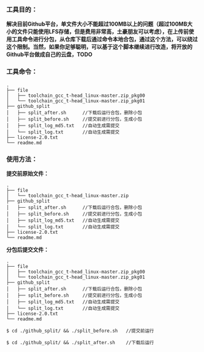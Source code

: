 ### 工具目的：

**解决目前Github平台，单文件大小不能超过100MB以上的问题（超过100MB大小的文件只能使用LFS存储，但是费用非常高，土豪朋友可以考虑），在上传前使用工具命令进行分包，从仓库下载后通过命令本地合包，通过这个方法，可以绕过这个限制。当然，如果你足够聪明，可以基于这个脚本继续进行改造，将开放的Github平台做成自己的云盘，TODO**



### 工具命令：

```
.
├── file
│   ├── toolchain_gcc_t-head_linux-master.zip_pkg00
│   └── toolchain_gcc_t-head_linux-master.zip_pkg01
├── github_split
│   ├── split_after.sh		//下载后运行合包，删除小包
│   ├── split_before.sh		//提交前进行分包，生成小包
│   ├── split_log_md5.txt	//自动生成需提交
│   └── split_log.txt		//自动生成需提交
├── license-2.0.txt
└── readme.md

```



### 使用方法：



**提交前原始文件：**

```
.
├── file
│   └── toolchain_gcc_t-head_linux-master.zip
├── github_split
│   ├── split_after.sh		//下载后运行合包，删除小包
│   ├── split_before.sh		//提交前进行分包，生成小包
│   ├── split_log_md5.txt	//自动生成需提交
│   └── split_log.txt		//自动生成需提交
├── license-2.0.txt
└── readme.md

```
**分包后提交文件：**

```
.
├── file
│   ├── toolchain_gcc_t-head_linux-master.zip_pkg00
│   └── toolchain_gcc_t-head_linux-master.zip_pkg01
├── github_split
│   ├── split_after.sh		//下载后运行合包，删除小包
│   ├── split_before.sh		//提交前进行分包，生成小包
│   ├── split_log_md5.txt	//自动生成需提交
│   └── split_log.txt		//自动生成需提交
├── license-2.0.txt
└── readme.md

```


```
$ cd ./github_split/ && ./split_before.sh	//提交前运行
```

```
$ cd ./github_split/ && ./split_after.sh	//下载后运行
```

